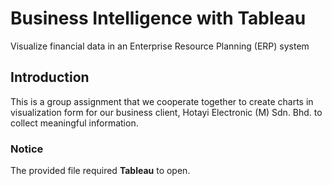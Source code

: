 # Business Intelligence with Tableau
Visualize financial data in an Enterprise Resource Planning (ERP) system

## Introduction
This is a group assignment that we cooperate together to create charts in visualization form for our business client, Hotayi Electronic (M) Sdn. Bhd. to collect meaningful information.

### Notice
The provided file required **Tableau** to open.
